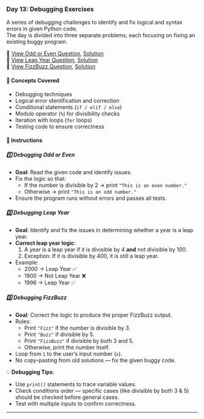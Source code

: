 ### Day 13: Debugging Exercises  
A series of debugging challenges to identify and fix logical and syntax errors in given Python code.  
The day is divided into three separate problems, each focusing on fixing an existing buggy program.

📄 [View Odd or Even Question](d13a.py), [Solution](d13a_sol.py)  
📄 [View Leap Year Question](d13b.py), [Solution](d13b_sol.py)  
📄 [View FizzBuzz Question](d13c.py), [Solution](d13c_sol.py)   

#### 🧠 Concepts Covered
- Debugging techniques  
- Logical error identification and correction  
- Conditional statements (`if / elif / else`)  
- Modulo operator (`%`) for divisibility checks  
- Iteration with loops (`for` loops)  
- Testing code to ensure correctness

#### 📝 Instructions

##### 1️⃣ Debugging Odd or Even
- **Goal**: Read the given code and identify issues.  
- Fix the logic so that:
  - If the number is divisible by 2 → print `"This is an even number."`
  - Otherwise → print `"This is an odd number."`  
- Ensure the program runs without errors and passes all tests.

##### 2️⃣ Debugging Leap Year
- **Goal**: Identify and fix the issues in determining whether a year is a leap year.  
- **Correct leap year logic**:
  1. A year is a leap year if it is divisible by 4 **and** not divisible by 100.  
  2. Exception: If it is divisible by 400, it is still a leap year.  
- Example:
  - 2000 → Leap Year ✅  
  - 1900 → Not Leap Year ❌  
  - 1996 → Leap Year ✅  

##### 3️⃣ Debugging FizzBuzz
- **Goal**: Correct the logic to produce the proper FizzBuzz output.  
- Rules:
  - Print `"Fizz"` if the number is divisible by 3.  
  - Print `"Buzz"` if divisible by 5.  
  - Print `"FizzBuzz"` if divisible by both 3 and 5.  
  - Otherwise, print the number itself.  
- Loop from `1` to the user’s input number (`x`).  
- No copy-pasting from old solutions — fix the given buggy code.

💡 **Debugging Tips**:
- Use `print()` statements to trace variable values.  
- Check conditions order — specific cases (like divisible by both 3 & 5) should be checked before general cases.  
- Test with multiple inputs to confirm correctness.

---
